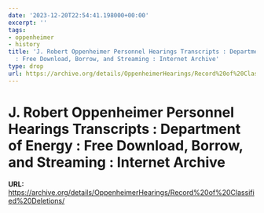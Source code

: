 ```yaml
---
date: '2023-12-20T22:54:41.198000+00:00'
excerpt: ''
tags:
- oppenheimer
- history
title: 'J. Robert Oppenheimer Personnel Hearings Transcripts : Department of Energy
  : Free Download, Borrow, and Streaming : Internet Archive'
type: drop
url: https://archive.org/details/OppenheimerHearings/Record%20of%20Classified%20Deletions/
---
```


# J. Robert Oppenheimer Personnel Hearings Transcripts : Department of Energy : Free Download, Borrow, and Streaming : Internet Archive

**URL:** https://archive.org/details/OppenheimerHearings/Record%20of%20Classified%20Deletions/
